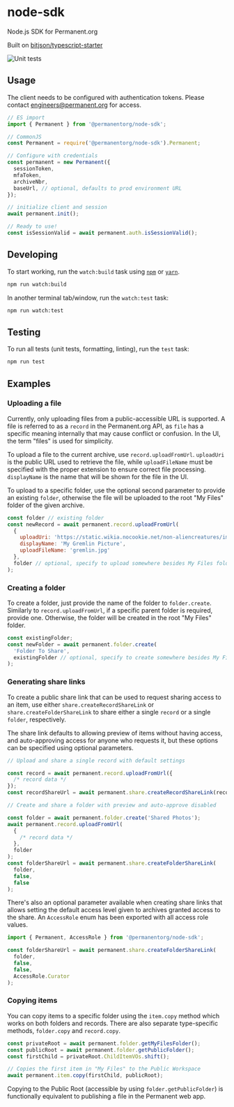 # node-sdk

Node.js SDK for Permanent.org

Built on [bitjson/typescript-starter](https://github.com/bitjson/typescript-starter)

![Unit tests](https://github.com/PermanentOrg/node-sdk/workflows/Unit%20tests/badge.svg?branch=main)

## Usage

The client needs to be configured with authentication tokens.
Please contact engineers@permanent.org for access.

```js
// ES import
import { Permanent } from '@permanentorg/node-sdk';

// CommonJS
const Permanent = require('@permanentorg/node-sdk').Permanent;

// Configure with credentials
const permanent = new Permanent({
  sessionToken,
  mfaToken,
  archiveNbr,
  baseUrl, // optional, defaults to prod environment URL
});

// initialize client and session
await permanent.init();

// Ready to use!
const isSessionValid = await permanent.auth.isSessionValid();
```

## Developing

To start working, run the `watch:build` task using [`npm`](https://docs.npmjs.com/getting-started/what-is-npm) or [`yarn`](https://yarnpkg.com/).

```sh
npm run watch:build
```

In another terminal tab/window, run the `watch:test` task:

```sh
npm run watch:test
```

## Testing

To run all tests (unit tests, formatting, linting), run the `test` task:

```sh
npm run test
```

## Examples

### Uploading a file

Currently, only uploading files from a public-accessible URL is supported. A file is referred to as a `record` in the Permanent.org API, as `file` has a specific meaning internally that may cause conflict or confusion. In the UI, the term "files" is used for simplicity.

To upload a file to the current archive, use `record.uploadFromUrl`. `uploadUri` is the public URL used to retrieve the file, while `uploadFileName` must be specified with the proper extension to ensure correct file processing. `displayName` is the name that will be shown for the file in the UI.

To upload to a specific folder, use the optional second parameter to provide an existing `folder`, otherwise the file will be uploaded to the root "My Files" folder of the given archive.

```js
const folder // existing folder
const newRecord = await permanent.record.uploadFromUrl(
  {
    uploadUri: 'https://static.wikia.nocookie.net/non-aliencreatures/images/9/90/Mogwai.jpg/revision/latest/scale-to-width-down/300?cb=20110102071311',
    displayName: 'My Gremlin Picture',
    uploadFileName: 'gremlin.jpg'
  },
  folder // optional, specify to upload somewhere besides My Files folder
);
```

### Creating a folder

To create a folder, just provide the name of the folder to `folder.create`. Similarly to `record.uploadFromUrl`, if a specific parent folder is required, provide one. Otherwise, the folder will be created in the root "My Files" folder.

```js
const existingFolder;
const newFolder = await permanent.folder.create(
  'Folder To Share',
  existingFolder // optional, specify to create somewhere besides My Files folder
);
```

### Generating share links

To create a public share link that can be used to request sharing access to an item, use either `share.createRecordShareLink` or `share.createFolderShareLink` to share either a single `record` or a single `folder`, respectively.

The share link defaults to allowing preview of items without having access, and auto-approving access for anyone who requests it, but these options can be specified using optional parameters.

```js
// Upload and share a single record with default settings

const record = await permanent.record.uploadFromUrl({
  /* record data */
});
const recordShareUrl = await permanent.share.createRecordShareLink(record);

// Create and share a folder with preview and auto-approve disabled

const folder = await permanent.folder.create('Shared Photos');
await permanent.record.uploadFromUrl(
  {
    /* record data */
  },
  folder
);
const folderShareUrl = await permanent.share.createFolderShareLink(
  folder,
  false,
  false
);
```

There's also an optional parameter available when creating share links that allows setting the default access level given to archives granted access to the share. An `AccessRole` enum has been exported with all access role values.

```js
import { Permanent, AccessRole } from '@permanentorg/node-sdk';

const folderShareUrl = await permanent.share.createFolderShareLink(
  folder,
  false,
  false,
  AccessRole.Curator
);
```

### Copying items
You can copy items to a specific folder using the `item.copy` method which works on both folders and records. There are also separate type-specific methods, `folder.copy` and `record.copy`.

```js
const privateRoot = await permanent.folder.getMyFilesFolder();
const publicRoot = await permanent.folder.getPublicFolder();
const firstChild = privateRoot.ChildItemVOs.shift();

// Copies the first item in "My Files" to the Public Workspace
await permanent.item.copy(firstChild, publicRoot);
```

Copying to the Public Root (accessible by using `folder.getPublicFolder`) is functionally equivalent to publishing a file in the Permanent web app.
